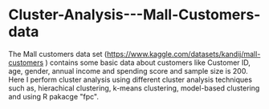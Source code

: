 # Cluster-Analysis---Mall-Customers-data

The Mall customers data set (https://www.kaggle.com/datasets/kandij/mall-customers ) contains some basic data about customers like Customer ID, age, gender, annual income and spending score and sample size is 200. Here I perform cluster analysis using different cluster analysis techniques such as, hierachical clustering,  k-means clustering, model-based clustering and using R pakacge "fpc".

 
